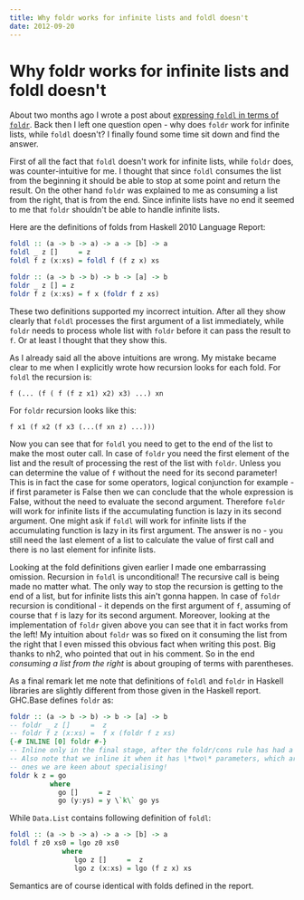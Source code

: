 ```yaml
---
title: Why foldr works for infinite lists and foldl doesn't
date: 2012-09-20
---
```


Why foldr works for infinite lists and foldl doesn't
====================================================

About two months ago I wrote a post about [expressing `foldl` in terms of
`foldr`](/posts/2012-07-30-expressing-foldl-in-terms-of-foldr.html).  Back then I
left one question open - why does `foldr` work for infinite lists, while `foldl`
doesn't?  I finally found some time sit down and find the answer.

First of all the fact that `foldl` doesn't work for infinite lists, while
`foldr` does, was counter-intuitive for me. I thought that since `foldl`
consumes the list from the beginning it should be able to stop at some point and
return the result. On the other hand `foldr` was explained to me as consuming a
list from the right, that is from the end. Since infinite lists have no end it
seemed to me that `foldr` shouldn't be able to handle infinite lists.

Here are the definitions of folds from Haskell 2010 Language Report:

```haskell
foldl :: (a -> b -> a) -> a -> [b] -> a
foldl _ z []     = z
foldl f z (x:xs) = foldl f (f z x) xs

foldr :: (a -> b -> b) -> b -> [a] -> b
foldr _ z [] = z
foldr f z (x:xs) = f x (foldr f z xs)
```

These two definitions supported my incorrect intuition. After all they show
clearly that `foldl` processes the first argument of a list immediately, while
`foldr` needs to process whole list with `foldr` before it can pass the result
to `f`. Or at least I thought that they show this.

As I already said all the above intuitions are wrong. My mistake became clear to
me when I explicitly wrote how recursion looks for each fold. For `foldl` the
recursion is:

```
f (... (f ( f (f z x1) x2) x3) ...) xn
```

For `foldr` recursion looks like this:

```
f x1 (f x2 (f x3 (...(f xn z) ...)))
```

Now you can see that for `foldl` you need to get to the end of the list to make
the most outer call. In case of `foldr` you need the first element of the list
and the result of processing the rest of the list with `foldr`. Unless you can
determine the value of `f` without the need for its second parameter! This is in
fact the case for some operators, logical conjunction for example - if first
parameter is False then we can conclude that the whole expression is False,
without the need to evaluate the second argument. Therefore `foldr` will work
for infinite lists if the accumulating function is lazy in its second
argument. One might ask if `foldl` will work for infinite lists if the
accumulating function is lazy in its first argument. The answer is no - you
still need the last element of a list to calculate the value of first call and
there is no last element for infinite lists.

Looking at the fold definitions given earlier I made one embarrassing
omission. Recursion in `foldl` is unconditional! The recursive call is being
made no matter what. The only way to stop the recursion is getting to the end of
a list, but for infinite lists this ain't gonna happen. In case of `foldr`
recursion is conditional - it depends on the first argument of `f`, assuming of
course that `f` is lazy for its second argument. Moreover, looking at the
implementation of `foldr` given above you can see that it in fact works from the
left! My intuition about `foldr` was so fixed on it consuming the list from the
right that I even missed this obvious fact when writing this post. Big thanks to
nh2, who pointed that out in his comment. So in the end _consuming a list from
the right_ is about grouping of terms with parentheses.

As a final remark let me note that definitions of `foldl` and `foldr` in Haskell
libraries are slightly different from those given in the Haskell
report. GHC.Base defines `foldr` as:

```haskell
foldr :: (a -> b -> b) -> b -> [a] -> b
-- foldr _ z []     =  z
-- foldr f z (x:xs) =  f x (foldr f z xs)
{-# INLINE [0] foldr #-}
-- Inline only in the final stage, after the foldr/cons rule has had a chance
-- Also note that we inline it when it has \*two\* parameters, which are the
-- ones we are keen about specialising!
foldr k z = go
          where
            go []     = z
            go (y:ys) = y \`k\` go ys
```

While `Data.List` contains following definition of `foldl`:

```haskell
foldl :: (a -> b -> a) -> a -> [b] -> a
foldl f z0 xs0 = lgo z0 xs0
             where
                lgo z []     =  z
                lgo z (x:xs) = lgo (f z x) xs
```

Semantics are of course identical with folds defined in the report.

